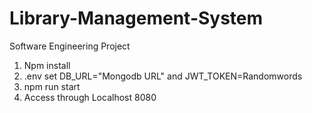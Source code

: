 # Library-Management-System
Software Engineering Project

1. Npm install
2. .env set DB_URL="Mongodb URL" and JWT_TOKEN=Randomwords
3. npm run start
4. Access through Localhost 8080
